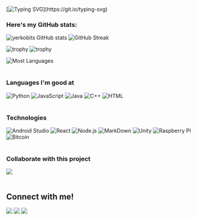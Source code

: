 
[![Typing SVG](https://readme-typing-svg.herokuapp.com?font=VT323&color=0D597F&size=30&lines=Hello+World!;I+am+a+computational+scientist...;...fan+of+AI+and+Blockchain...;...looking+to+contribute.)](https://git.io/typing-svg)


### Here's my GitHub stats:

![yerkobits GitHub stats](https://github-readme-stats.vercel.app/api?username=yerkobits&show_icons=true&theme=radical) 
![GitHub Streak](https://github-readme-streak-stats.herokuapp.com/?user=yerkobits&theme=radical)

<!-- ![trophy](https://github-profile-trophy.vercel.app/?username=yerkobits&theme=onedark) -->
![trophy](https://github-profile-trophy.vercel.app/?username=yerkobits&theme=onedark&title=MultiLanguage,Repositories,Experience,Commits)
![trophy](https://github-profile-trophy.vercel.app/?username=yerkobits&theme=onedark&title=Followers,Stars,Issues,PullRequest)

![Most Languages](https://github-readme-stats.anuraghazra1.vercel.app/api/top-langs/?username=yerkobits&theme=dark&hide_border=true&no-bg=true&no-frame=true&langs_count=10)
<br> <br>


### Languages I'm good at
<!-- [https://img.shields.io/badge/Java](https://dev.to/envoy_/150-badges-for-github-pnk) -->

![Python](https://img.shields.io/badge/Python-14354C?style=for-the-badge&logo=python&logoColor=white)
![JavaScript](https://img.shields.io/badge/JavaScript-323330?style=for-the-badge&logo=javascript&logoColor=F7DF1E)
![Java](https://img.shields.io/badge/Java-ED8B00?style=for-the-badge&logo=openjdk&logoColor=black)
![C++](https://img.shields.io/badge/C%2B%2B-00599C?style=for-the-badge&logo=c%2B%2B&logoColor=white)
![HTML](https://img.shields.io/badge/HTML-239120?style=for-the-badge&logo=html5&logoColor=white)
<br> <br>


### Technologies  
<!-- https://dev.to/envoy_/150-badges-for-github-pnk#blockchain  -->

![Android Studio](https://img.shields.io/badge/Android_Studio-3DDC84?style=for-the-badge&logo=android-studio&logoColor=white)
![React](https://img.shields.io/badge/React-20232A?style=for-the-badge&logo=react&logoColor=61DAFB)
![Node.js](https://img.shields.io/badge/Node.js-43853D?style=for-the-badge&logo=node.js&logoColor=white)
![MarkDown](https://img.shields.io/badge/Markdown-000000?style=for-the-badge&logo=markdown&logoColor=white)
![Unity](https://img.shields.io/badge/Unity-100000?style=for-the-badge&logo=unity&logoColor=white)
![Raspberry PI](https://img.shields.io/badge/Raspberry%20Pi-A22846?style=for-the-badge&logo=Raspberry%20Pi&logoColor=white)
![Bitcoin](https://img.shields.io/badge/Bitcoin-ED8B00?style=for-the-badge&logo=bitcoin&logoColor=white)
<br> <br>


<!--
### Learning 

![AWS](https://img.shields.io/badge/Amazon_AWS-232F3E?style=for-the-badge&logo=amazon-aws&logoColor=white)
![Docker](https://img.shields.io/badge/Docker-2496ED.svg?style=for-the-badge&logo=Docker&logoColor=white)
![Kubernetics](https://img.shields.io/badge/Kubernetes-326CE5.svg?style=for-the-badge&logo=Kubernetes&logoColor=white) -->

<!--
### Competitive Programming Profiles -->
<!--https://home.aveek.io/GitHub-Profile-Badges/ -->
<!--
<a href="https://leetcode.com/yerkobits/">![](https://img.shields.io/badge/LeetCode-FFA116.svg?style=for-the-badge&logo=LeetCode&logoColor=white) </a>
<a href="https://codeforces.com/profile/yerkobits">![](https://img.shields.io/badge/Codeforces-1F8ACB.svg?style=for-the-badge&logo=Codeforces&logoColor=white) </a> 
<a href="https://www.codechef.com/users/yerkobits">![](https://img.shields.io/badge/CodeChef-5B4638.svg?style=for-the-badge&logo=CodeChef&logoColor=white)</a>
<a href="https://www.hackerrank.com/yerkobits?hr_r=1">![](https://img.shields.io/badge/HackerRank-00EA64.svg?style=for-the-badge&logo=HackerRank&logoColor=white)</a>
<a href="https://www.hackerearth.com/@yerkobits">![](https://img.shields.io/badge/HackerEarth-2C3454.svg?style=for-the-badge&logo=HackerEarth&logoColor=white)</a>
<br>
[Atcoder](https://atcoder.jp/users/yerkobits)
<br>
[Toph](https://toph.co/u/yerkobits)
<br>
[LightOJ](https://lightoj.com/user/yerkobits)
<br> 
-->


### Collaborate with this project

<a href="https://github.com/ProsusCorp/prosusmoney">
  <!-- Change the `github-readme-stats.anuraghazra1.vercel.app` to `github-readme-stats.vercel.app`  -->
  <img align="center" src="https://github-readme-stats.vercel.app/api/pin/?username=ProsusCorp&repo=ProsusMoney&theme=onedark" />
</a>  
<br> <br>


<h2>Connect with me!</h2>
 
[<img src="https://img.shields.io/badge/linkedin-%230077B5.svg?&style=for-the-badge&logo=linkedin&logoColor=white" />](https://www.linkedin.com/in/yerkobits) [<img src = "https://img.shields.io/badge/Telegram-2CA5E0?style=for-the-badge&logo=telegram&logoColor=white">](https://t.me/yerkobits)  [<img src = "https://img.shields.io/badge/facebook-%2320A1F1.svg?&style=for-the-badge&logo=facebook&logoColor=white">](https://www.facebook.com/groups/prosusmoney)
<br> <br>
<!-- 
[![GitHub followers](https://img.shields.io/github/followers/yerkobits.svg?style=social&label=Followers)](https://github.com/yerkobits?tab=followers)
<b>Contador de visitas: </b> <img src="https://profile-counter.glitch.me/yerkobits/count.svg"> 
-->




<!--
**yerkobits/yerkobits** is a ✨ _special_ ✨ repository because its `README.md` (this file) appears on your GitHub profile.

Here are some ideas to get you started:

- 🔭 I’m currently working on ...
- 🌱 I’m currently learning ...
- 👯 I’m looking to collaborate on ...
- 🤔 I’m looking for help with ...
- 💬 Ask me about ...
- 📫 How to reach me: ...
- 😄 Pronouns: ...
- ⚡ Fun fact: ...
-->

